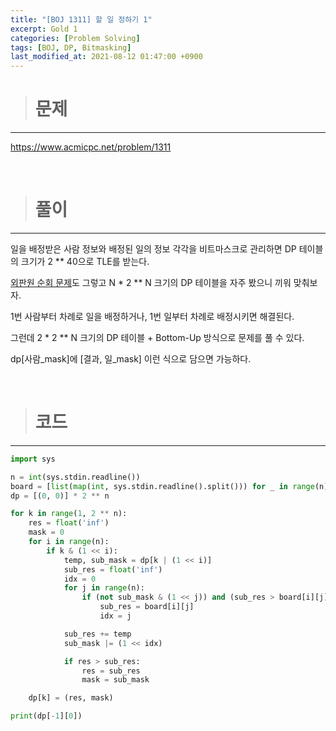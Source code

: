 ```yaml
---
title: "[BOJ 1311] 할 일 정하기 1"
excerpt: Gold 1
categories: [Problem Solving]
tags: [BOJ, DP, Bitmasking]
last_modified_at: 2021-08-12 01:47:00 +0900
---
```


> # 문제
---

[<u>https://www.acmicpc.net/problem/1311</u>](https://www.acmicpc.net/problem/1311)

<br>

> # 풀이
---

일을 배정받은 사람 정보와 배정된 일의 정보 각각을 비트마스크로 관리하면 DP 테이블의 크기가 2 ** 40으로 TLE를 받는다.

[외판원 순회 문제](https://cael0.github.io/problem%20solving/BOJ2098/)도 그렇고 N * 2 ** N 크기의 DP 테이블을 자주 봤으니 끼워 맞춰보자.

1번 사람부터 차례로 일을 배정하거나, 1번 일부터 차례로 배정시키면 해결된다.

그런데 2 * 2 ** N 크기의 DP 테이블 + Bottom-Up 방식으로 문제를 풀 수 있다.

dp\[사람_mask]에 \[결과, 일_mask] 이런 식으로 담으면 가능하다.

<br>

> # 코드
---

```python
import sys

n = int(sys.stdin.readline())
board = [list(map(int, sys.stdin.readline().split())) for _ in range(n)]
dp = [(0, 0)] * 2 ** n

for k in range(1, 2 ** n):
    res = float('inf')
    mask = 0
    for i in range(n):
        if k & (1 << i):
            temp, sub_mask = dp[k | (1 << i)]
            sub_res = float('inf')
            idx = 0
            for j in range(n):
                if (not sub_mask & (1 << j)) and (sub_res > board[i][j]):
                    sub_res = board[i][j]
                    idx = j

            sub_res += temp
            sub_mask |= (1 << idx)

            if res > sub_res:
                res = sub_res
                mask = sub_mask

    dp[k] = (res, mask)

print(dp[-1][0])
```